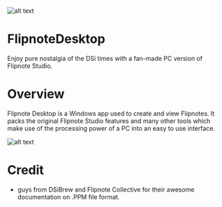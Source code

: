 ![alt text](https://github.com/NotImplementedLife/Resources/blob/main/FlipnoteDesktop/images/logo.png?raw=true)
 
# FlipnoteDesktop
Enjoy pure nostalgia of the DSi times with a fan-made PC version of  Flipnote Studio.

# Overview

Flipnote Desktop is a Windows app used to create and view Flipnotes. It packs the original Flipnote Studio features and many other tools which make use of the processing power of a PC into an easy to use interface.  

![alt text](https://github.com/NotImplementedLife/Resources/blob/main/FlipnoteDesktop/images/inapp-shot.png?raw=true)

# Credit
- guys from DSiBrew and Flipnote Collective for their awesome documentation on .PPM file format.
